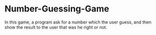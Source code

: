 # Number-Guessing-Game
In this game, a program ask for a number which the user guess, and then show the result to the user that was he right or not.
